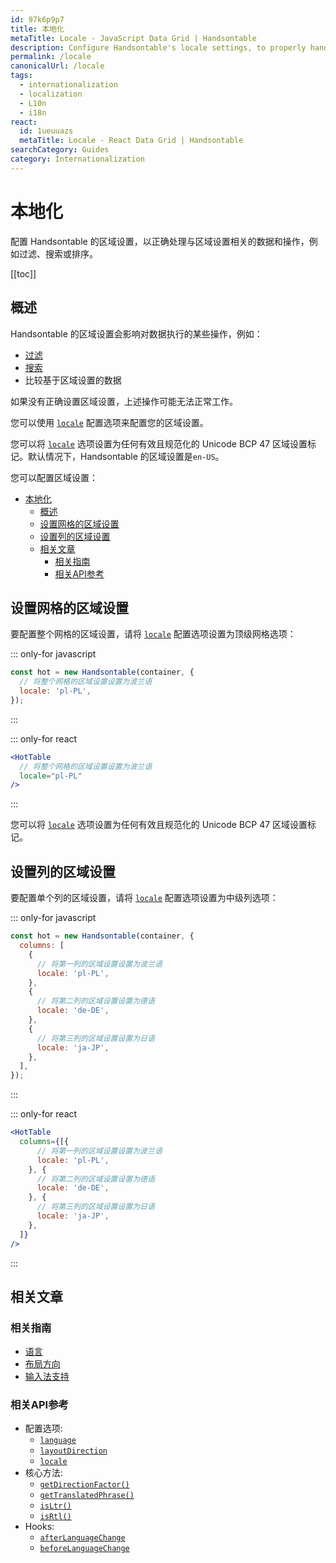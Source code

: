```yaml
---
id: 97k6p9p7
title: 本地化
metaTitle: Locale - JavaScript Data Grid | Handsontable
description: Configure Handsontable's locale settings, to properly handle locale-related data and actions such as filtering, searching, or sorting.
permalink: /locale
canonicalUrl: /locale
tags:
  - internationalization
  - localization
  - L10n
  - i18n
react:
  id: 1ueuuazs
  metaTitle: Locale - React Data Grid | Handsontable
searchCategory: Guides
category: Internationalization
---
```


# 本地化

配置 Handsontable 的区域设置，以正确处理与区域设置相关的数据和操作，例如过滤、搜索或排序。

[[toc]]

## 概述

Handsontable 的区域设置会影响对数据执行的某些操作，例如：
- [过滤](@/guides/columns/column-filter/column-filter.md)
- [搜索](@/guides/navigation/searching-values/searching-values.md)
- 比较基于区域设置的数据

如果没有正确设置区域设置，上述操作可能无法正常工作。

您可以使用 [`locale`](@/api/options.md#locale) 配置选项来配置您的区域设置。

您可以将 [`locale`](@/api/options.md#locale) 选项设置为任何有效且规范化的 Unicode BCP 47 区域设置标记。默认情况下，Handsontable 的区域设置是`en-US`。

您可以配置区域设置：
- [本地化](#本地化)
  - [概述](#概述)
  - [设置网格的区域设置](#设置网格的区域设置)
  - [设置列的区域设置](#设置列的区域设置)
  - [相关文章](#相关文章)
    - [相关指南](#相关指南)
    - [相关API参考](#相关api参考)

## 设置网格的区域设置

要配置整个网格的区域设置，请将 [`locale`](@/api/options.md#locale) 配置选项设置为顶级网格选项：

::: only-for javascript

```js
const hot = new Handsontable(container, {
  // 将整个网格的区域设置设置为波兰语
  locale: 'pl-PL',
});
```

:::

::: only-for react

```jsx
<HotTable
  // 将整个网格的区域设置设置为波兰语
  locale="pl-PL"
/>
```

:::

您可以将 [`locale`](@/api/options.md#locale) 选项设置为任何有效且规范化的 Unicode BCP 47 区域设置标记。

## 设置列的区域设置

要配置单个列的区域设置，请将 [`locale`](@/api/options.md#locale) 配置选项设置为中级列选项：

::: only-for javascript

```js
const hot = new Handsontable(container, {
  columns: [
    {
      // 将第一列的区域设置设置为波兰语
      locale: 'pl-PL',
    },
    {
      // 将第二列的区域设置设置为德语
      locale: 'de-DE',
    },
    {
      // 将第三列的区域设置设置为日语
      locale: 'ja-JP',
    },
  ],
});
```

:::

::: only-for react

```jsx
<HotTable
  columns={[{
      // 将第一列的区域设置设置为波兰语
      locale: 'pl-PL',
    }, {
      // 将第二列的区域设置设置为德语
      locale: 'de-DE',
    }, {
      // 将第三列的区域设置设置为日语
      locale: 'ja-JP',
    },
  ]}
/>
```

:::

## 相关文章

### 相关指南

<div class="boxes-list gray">

- [语言](@/guides/internationalization/language/language.md)
- [布局方向](@/guides/internationalization/layout-direction/layout-direction.md)
- [输入法支持](@/guides/internationalization/ime-support/ime-support.md)

</div>

### 相关API参考

- 配置选项:
  - [`language`](@/api/options.md#language)
  - [`layoutDirection`](@/api/options.md#layoutdirection)
  - [`locale`](@/api/options.md#locale)
- 核心方法:
  - [`getDirectionFactor()`](@/api/core.md#getdirectionfactor)
  - [`getTranslatedPhrase()`](@/api/core.md#gettranslatedphrase)
  - [`isLtr()`](@/api/core.md#isltr)
  - [`isRtl()`](@/api/core.md#isrtl)
- Hooks:
  - [`afterLanguageChange`](@/api/hooks.md#afterlanguagechange)
  - [`beforeLanguageChange`](@/api/hooks.md#beforelanguagechange)
